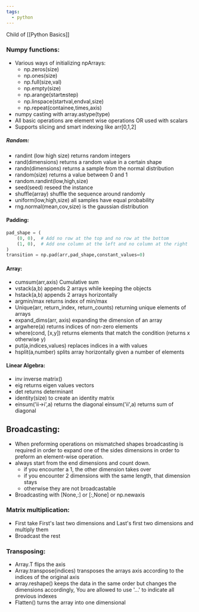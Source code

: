 ```yaml
---
tags:
  - python
---
```


Child of [[Python Basics]]
### Numpy functions:

 - Various ways of initializing npArrays:
	- np.zeros(size)
	- np.ones(size)
	- np.full(size,val)
	- np.empty(size)
	- np.arange(start:end:step)
	- np.linspace(startval,endval,size)
	- np.repeat(containee,times,axis)
- numpy casting with array.astype(type)
- All basic operations are element wise operations OR used with scalars
- Supports slicing and smart indexing like arr[0,1,2]
##### Random: 
- randint (low high size) returns random integers
- rand(dimensions) returns a random value in a certain shape
- randn(dimensions) returns a sample from the normal distribution
- random(size) returns a value between 0 and 1 
- random.randint(low,high,size)
- seed(seed) reseed the instance
- shuffle(array) shuffle the sequence around randomly
- uniform(low,high,size) all samples have equal probability
- rng.normal(mean,cov,size) is the gaussian distribution
#### Padding:
```python
pad_shape = (
    (0, 0),  # Add no row at the top and no row at the bottom
    (1, 0),  # Add one column at the left and no column at the right
)
transition = np.pad(arr,pad_shape,constant_values=0) 
```
#### Array:
* cumsum(arr,axis) Cumulative sum
* vstack(a,b) appends 2 arrays while keeping the objects
* hstack(a,b) appends 2 arrays horizontally 
* argmin/max  returns index of min/max
* Unique(arr, return_index, return_counts) returning unique elements of arrays
* expand_dims(arr, axis) expanding the dimension of an array
* argwhere(a) returns indices of non-zero elements
* where(cond, [x,y]) returns elements that match the condition (returns x otherwise y)
* put(a,indices,values) replaces indices in a with values
* hsplit(a,number) splits array horizontally given a number of elements
#### Linear Algebra:
* inv inverse matrix()
* eig returns eigen values vectors
* det returns determinant
* identity(size) to create an identity matrix
* einsum('ii->i',a) returns the diagonal einsum('ii',a) returns sum of diagonal
## Broadcasting:
- When preforming operations on mismatched shapes broadcasting is required in order to expand one of the sides dimensions in order to preform an element-wise operation.
- always start from the end dimensions and count down.
	- if you encounter a 1, the other dimension takes over
	- if you encounter 2 dimensions with the same length, that dimension stays
	- otherwise they are not broadcastable
- Broadcasting with [None,:] or [:,None] or np.newaxis
### Matrix multiplication:
- First take First's last two dimensions and Last's first two dimensions and multiply them
- Broadcast the rest
### Transposing:
- Array.T flips the axis 
- Array.transpose(indices) transposes the arrays axis according to the indices of the original axis
- array.reshape() keeps the data in the same order but changes the dimensions accordingly, You are allowed to use '...' to indicate all previous indexes
- Flatten() turns the array into one dimensional

